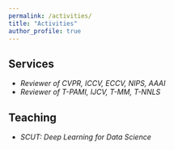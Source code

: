 ```yaml
---
permalink: /activities/
title: "Activities"
author_profile: true
---
```


## Services

* *Reviewer of CVPR, ICCV, ECCV, NIPS, AAAI*
* *Reviewer of T-PAMI, IJCV, T-MM, T-NNLS*

## Teaching

- *SCUT: Deep Learning for Data Science*

